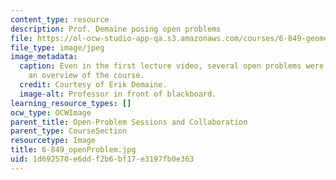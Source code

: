 ```yaml
---
content_type: resource
description: Prof. Demaine posing open problems
file: https://ol-ocw-studio-app-qa.s3.amazonaws.com/courses/6-849-geometric-folding-algorithms-linkages-origami-polyhedra-fall-2012/1d692570e6ddf2b6bf17e3197fb0e363_6-849_openProblem.JPG
file_type: image/jpeg
image_metadata:
  caption: Even in the first lecture video, several open problems were presented alongside
    an overview of the course.
  credit: Courtesy of Erik Demaine.
  image-alt: Professor in front of blackboard.
learning_resource_types: []
ocw_type: OCWImage
parent_title: Open-Problem Sessions and Collaboration
parent_type: CourseSection
resourcetype: Image
title: 6-849_openProblem.jpg
uid: 1d692570-e6dd-f2b6-bf17-e3197fb0e363
---
```

